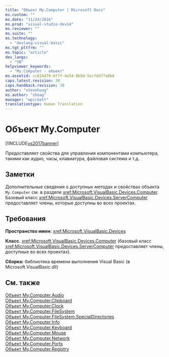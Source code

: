 ```yaml
---
title: "Объект My.Computer | Microsoft Docs"
ms.custom: ""
ms.date: "11/24/2016"
ms.prod: "visual-studio-dev14"
ms.reviewer: ""
ms.suite: ""
ms.technology: 
  - "devlang-visual-basic"
ms.tgt_pltfrm: ""
ms.topic: "article"
dev_langs: 
  - "VB"
helpviewer_keywords: 
  - "My.Computer - объект"
ms.assetid: cc814d79-6f7f-4e54-8b9d-5ecfdd77a0b8
caps.latest.revision: 30
caps.handback.revision: 30
author: "stevehoag"
ms.author: "shoag"
manager: "wpickett"
translationtype: Human Translation
---
```

# Объект My.Computer
[!INCLUDE[vs2017banner](../../../csharp/includes/vs2017banner.md)]

Предоставляет свойства для управления компонентами компьютера, такими как аудио, часы, клавиатура, файловая система и т.д.  
  
## Заметки  
 Дополнительные сведения о доступных методах и свойствах объекта `My.Computer` см. в разделе <xref:Microsoft.VisualBasic.Devices.Computer>.  Базовый класс <xref:Microsoft.VisualBasic.Devices.ServerComputer> предоставляет члены, которые доступны во всех проектах.  
  
## Требования  
 **Пространство имен:** <xref:Microsoft.VisualBasic.Devices>  
  
 **Класс.** <xref:Microsoft.VisualBasic.Devices.Computer> \(базовый класс <xref:Microsoft.VisualBasic.Devices.ServerComputer> предоставляет члены, доступные во всех проектах\).  
  
 **Сборка:** библиотека времени выполнения Visual Basic \(в Microsoft.VisualBasic.dll\)  
  
## См. также  
 [Объект My.Computer.Audio](../../../visual-basic/language-reference/objects/my-computer-audio-object.md)   
 [Объект My.Computer.Clipboard](../../../visual-basic/language-reference/objects/my-computer-clipboard-object.md)   
 [Объект My.Computer.Clock](../../../visual-basic/language-reference/objects/my-computer-clock-object.md)   
 [Объект My.Computer.FileSystem](../../../visual-basic/language-reference/objects/my-computer-filesystem-object.md)   
 [Объект My.Computer.FileSystem.SpecialDirectories](../../../visual-basic/language-reference/objects/my-computer-filesystem-specialdirectories-object.md)   
 [Объект My.Computer.Info](../../../visual-basic/language-reference/objects/my-computer-info-object.md)   
 [Объект My.Computer.Keyboard](../../../visual-basic/language-reference/objects/my-computer-keyboard-object.md)   
 [Объект My.Computer.Mouse](../../../visual-basic/language-reference/objects/my-computer-mouse-object.md)   
 [Объект My.Computer.Network](../../../visual-basic/language-reference/objects/my-computer-network-object.md)   
 [Объект My.Computer.Ports](../../../visual-basic/language-reference/objects/my-computer-ports-object.md)   
 [Объект My.Computer.Registry](../../../visual-basic/language-reference/objects/my-computer-registry-object.md)